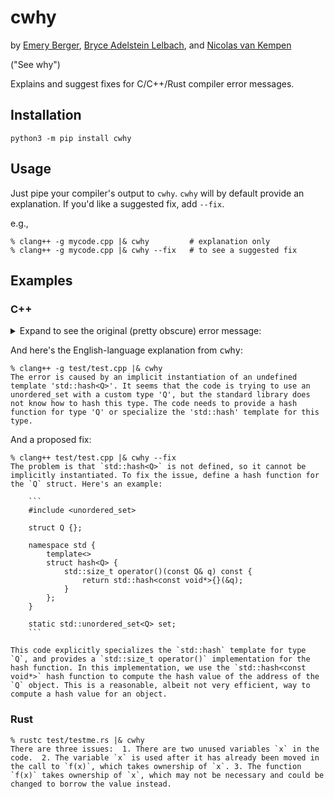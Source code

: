 # cwhy

by [Emery Berger](https://emeryberger.com), [Bryce Adelstein Lelbach](https://twitter.com/blelbach?lang=en), and [Nicolas van Kempen](https://nvankempen.com/)

("See why")

Explains and suggest fixes for C/C++/Rust compiler error messages.

## Installation

```
python3 -m pip install cwhy
```

## Usage

Just pipe your compiler's output to `cwhy`. `cwhy` will by default provide an explanation. If you'd like a suggested fix, add `--fix`.

e.g.,

```
% clang++ -g mycode.cpp |& cwhy         # explanation only
% clang++ -g mycode.cpp |& cwhy --fix   # to see a suggested fix
```

## Examples

### C++

<details>
<summary>
Expand to see the original (pretty obscure) error message:
</summary>

```
In file included from test/test.cpp:1:
In file included from /Applications/Xcode.app/Contents/Developer/Platforms/MacOSX.platform/Developer/SDKs/MacOSX.sdk/usr/include/c++/v1/unordered_set:391:
In file included from /Applications/Xcode.app/Contents/Developer/Platforms/MacOSX.platform/Developer/SDKs/MacOSX.sdk/usr/include/c++/v1/__functional/is_transparent.h:14:
/Applications/Xcode.app/Contents/Developer/Platforms/MacOSX.platform/Developer/SDKs/MacOSX.sdk/usr/include/c++/v1/type_traits:1838:38: error: implicit instantiation of undefined template 'std::hash<Q>'
    : public integral_constant<bool, __is_empty(_Tp)> {};
                                     ^
/Applications/Xcode.app/Contents/Developer/Platforms/MacOSX.platform/Developer/SDKs/MacOSX.sdk/usr/include/c++/v1/__memory/compressed_pair.h:34:15: note: in instantiation of template class 'std::is_empty<std::hash<Q> >' requested here
              is_empty<_Tp>::value && !__libcpp_is_final<_Tp>::value>
              ^
/Applications/Xcode.app/Contents/Developer/Platforms/MacOSX.platform/Developer/SDKs/MacOSX.sdk/usr/include/c++/v1/__memory/compressed_pair.h:110:35: note: in instantiation of default argument for '__compressed_pair_elem<std::hash<Q>, 1>' required here
                          private __compressed_pair_elem<_T2, 1> {
                                  ^~~~~~~~~~~~~~~~~~~~~~~~~~~~~~
/Applications/Xcode.app/Contents/Developer/Platforms/MacOSX.platform/Developer/SDKs/MacOSX.sdk/usr/include/c++/v1/__hash_table:961:59: note: in instantiation of template class 'std::__compressed_pair<unsigned long, std::hash<Q> >' requested here
    __compressed_pair<size_type, hasher>                  __p2_;
                                                          ^
/Applications/Xcode.app/Contents/Developer/Platforms/MacOSX.platform/Developer/SDKs/MacOSX.sdk/usr/include/c++/v1/unordered_set:428:13: note: in instantiation of template class 'std::__hash_table<Q, std::hash<Q>, std::equal_to<Q>, std::allocator<Q> >' requested here
    __table __table_;
            ^
test/test.cpp:3:30: note: in instantiation of template class 'std::unordered_set<Q>' requested here
static std::unordered_set<Q> set;
                             ^
/Applications/Xcode.app/Contents/Developer/Platforms/MacOSX.platform/Developer/SDKs/MacOSX.sdk/usr/include/c++/v1/__memory/shared_ptr.h:1710:50: note: template is declared here
template <class _Tp> struct _LIBCPP_TEMPLATE_VIS hash;
                                                 ^
1 error generated.
```
</details>

And here's the English-language explanation from <tt>cwhy</tt>:

```
% clang++ -g test/test.cpp |& cwhy
The error is caused by an implicit instantiation of an undefined
template 'std::hash<Q>'. It seems that the code is trying to use an
unordered_set with a custom type 'Q', but the standard library does
not know how to hash this type. The code needs to provide a hash
function for type 'Q' or specialize the 'std::hash' template for this
type.
```

And a proposed fix:

```
% clang++ test/test.cpp |& cwhy --fix
The problem is that `std::hash<Q>` is not defined, so it cannot be
implicitly instantiated. To fix the issue, define a hash function for
the `Q` struct. Here's an example:

    ```
    #include <unordered_set>

    struct Q {};

    namespace std {
        template<>
        struct hash<Q> {
            std::size_t operator()(const Q& q) const {
                return std::hash<const void*>{}(&q);
            }
        };
    }

    static std::unordered_set<Q> set;
    ```

This code explicitly specializes the `std::hash` template for type
`Q`, and provides a `std::size_t operator()` implementation for the
hash function. In this implementation, we use the `std::hash<const
void*>` hash function to compute the hash value of the address of the
`Q` object. This is a reasonable, albeit not very efficient, way to
compute a hash value for an object.
```



### Rust

```
% rustc test/testme.rs |& cwhy  
There are three issues:  1. There are two unused variables `x` in the
code.  2. The variable `x` is used after it has already been moved in
the call to `f(x)`, which takes ownership of `x`. 3. The function
`f(x)` takes ownership of `x`, which may not be necessary and could be
changed to borrow the value instead.
```

